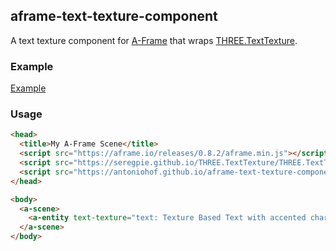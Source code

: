 ## aframe-text-texture-component

A text texture component for [A-Frame](https://aframe.io) that wraps
[THREE.TextTexture](https://github.com/SeregPie/THREE.TextTexture).

### Example
[Example](https://antoniohof.github.io/aframe-text-texture-component/example/)


### Usage

```html
<head>
  <title>My A-Frame Scene</title>
  <script src="https://aframe.io/releases/0.8.2/aframe.min.js"></script>
  <script src="https://seregpie.github.io/THREE.TextTexture/THREE.TextTexture.js"></script>
  <script src="https://antoniohof.github.io/aframe-text-texture-component/dist/aframe-text-texture-component.min.js"></script>
</head>

<body>
  <a-scene>
    <a-entity text-texture="text: Texture Based Text with accented characters (á, ã, â...); scale: 1.5" position="0 0 -10"> </a-entity>
  </a-scene>
</body>
```

